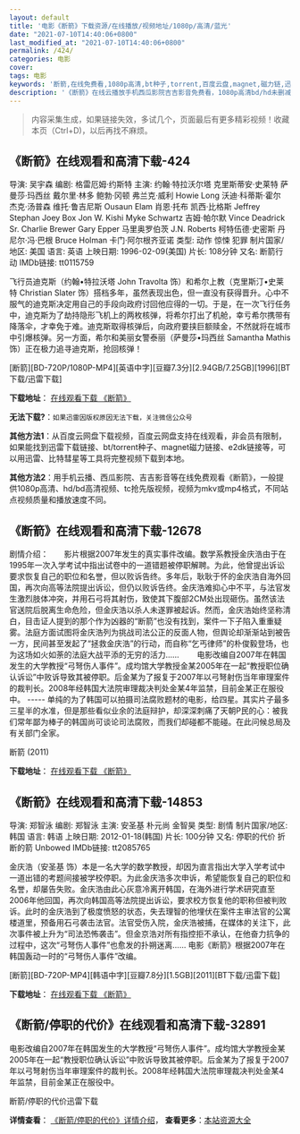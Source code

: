 ```yaml
---
layout: default
title: '电影《断箭》下载资源/在线播放/视频地址/1080p/高清/蓝光'
date: "2021-07-10T14:40:06+0800"
last_modified_at: "2021-07-10T14:40:06+0800"
permalink: /424/
categories: 电影
cover:
tags: 电影
keywords: '断箭,在线免费看,1080p高清,bt种子,torrent,百度云盘,magnet,磁力链,迅雷下载资源'
description: '《断箭》在线云播放手机西瓜影院吉吉影音免费看，1080p高清bd/hd未删减完整版和tc抢先枪版，mkv/mp4格式，附带bt/torrent种子、magnet/磁力链、百度云盘、网盘资源迅雷下载链接'
---
```


>内容采集生成，如果链接失效，多试几个，页面最后有更多精彩视频！收藏本页（Ctrl+D)，以后再找不麻烦。


## 《断箭》在线观看和高清下载-424

导演: 吴宇森 编剧: 格雷厄姆·约斯特 主演: 约翰·特拉沃尔塔 克里斯蒂安·史莱特 萨曼莎·玛西丝 戴尔里·林多 鲍勃·冈顿 弗兰克·威利 Howie Long 沃迪·科蒂斯·霍尔 杰克·汤普森 维托·鲁吉尼斯 Ousaun Elam 肖恩·托布 凯西·比格斯 Jeffrey Stephan Joey Box Jon W. Kishi Myke Schwartz 吉姆·帕尔默 Vince Deadrick Sr. Charlie Brewer Gary Epper 马里奥罗伯茨 J.N. Roberts 柯特伍德·史密斯 丹尼尔·冯·巴根 Bruce Holman 卡门·阿尔根齐亚诺 类型: 动作 惊悚 犯罪 制片国家/地区: 美国 语言: 英语 上映日期: 1996-02-09(美国) 片长: 108分钟 又名: 断箭行动 IMDb链接: tt0115759

飞行员迪克斯（约翰•特拉沃塔 John Travolta 饰）和希尔上教（克里斯汀•史莱特 Christian Slater 饰）搭档多年，虽然表现出色，但一直没有获得晋升。心中不服气的迪克斯决定用自己的手段向政府讨回他应得的一切。于是，在一次飞行任务中，迪克斯为了劫持隐形飞机上的两枚核弹，将希尔打出了机舱，幸亏希尔携带有降落伞，才幸免于难。迪克斯取得核弹后，向政府要挟巨额赎金，不然就将在城市中引爆核弹。另一方面，希尔和美丽女警泰丽（萨曼莎•玛西丝 Samantha Mathis 饰）正在极力追寻迪克斯，抢回核弹！


[断箭][BD-720P/1080P-MP4][英语中字][豆瓣7.3分][2.94GB/7.25GB][1996][BT下载/迅雷下载]

**下载地址**： [在线观看下载 《断箭》](https://www.btdx8.com/torrent/dj_1996.html) 


**无法下载?**：`如果迅雷因版权原因无法下载，关注微信公众号 `

**其他方法1**：从百度云网盘下载视频，百度云网盘支持在线观看，非会员有限制，如果能找到迅雷下载链接、bt/torrent种子、magnet磁力链接、e2dk链接等，可以用迅雷、比特彗星等工具将完整视频下载到本地。

**其他方法2**：用手机云播、西瓜影院、吉吉影音等在线免费观看《断箭》，一般提供1080p高清、hd/bd高清视频、tc抢先版视频，视频为mkv或mp4格式，不同站点视频质量和播放速度不同。


## 《断箭》在线观看和高清下载-12678

剧情介绍：　　影片根据2007年发生的真实事件改编。数学系教授金庆浩由于在1995年一次入学考试中指出试卷中的一道错题被停职解聘。为此，他曾提出诉讼要求恢复自己的职位和名誉，但以败诉告终。多年后，耿耿于怀的金庆浩自海外回国，再次向高等法院提出诉讼，但仍以败诉告终。金庆浩难抑心中不平，与法官发生激烈肢体冲突，并用石弓将其射伤，致使其下腹部2CM处出现砸伤。虽然该法官送院后脱离生命危险，但金庆浩以杀人未遂罪被起诉。然而，金庆浩始终坚称清白，目击证人提到的那个作为凶器的“断箭”也没有找到，案件一下子陷入重重疑雾。法庭方面试图将金庆浩列为挑战司法公正的反面人物，但舆论却渐渐站到被告一方，民间甚至发起了“拯救金庆浩”的行动，而自称“乞丐律师”的朴俊毅登场，也为这场如火如荼的法庭大战平添的无穷的活力…… 　　电影改编自2007年在韩国发生的大学教授“弓弩伤人事件”。成均馆大学教授金某2005年在一起“教授职位确认诉讼”中败诉导致其被停职。后金某为了报复于2007年以弓弩射伤当年审理案件的裁判长。2008年经韩国大法院审理裁决判处金某4年监禁，目前金某正在服役中。 ----- 单纯的为了韩国可以拍摄司法腐败题材的电影，给四星。其实片子最多三星半的水准，但是那些看似业余的法庭辩护，却深深刺痛了天朝P民的心：被我们常年鄙为棒子的韩国尚可谈论司法腐败，而我们却碰都不能碰。在此问候总局及有关部门全家。


断箭 (2011)

**下载地址**： [在线观看下载 《断箭》](https://www.btbtdy.me/btdy/dy6658.html) 


## 《断箭》在线观看和高清下载-14853

导演: 郑智泳 编剧: 郑智泳 主演: 安圣基 朴元尚 金智昊 类型: 剧情 制片国家/地区: 韩国 语言: 韩语 上映日期: 2012-01-18(韩国) 片长: 100分钟 又名: 停职的代价 折断的箭 Unbowed IMDb链接: tt2085765

金庆浩（安圣基 饰）本是一名大学的数学教授，却因为直言指出大学入学考试中一道出错的考题间接被学校停职。为此金庆浩多次申诉，希望能恢复自己的职位和名誉，却屡告失败。金庆浩由此心灰意冷离开韩国，在海外进行学术研究直至2006年他回国，再次向韩国高等法院提出诉讼，要求校方恢复他的职称但被判败诉。此时的金庆浩到了极度愤怒的状态，失去理智的他埋伏在案件主审法官的公寓楼道里，预备用石弓袭击法官。法官受伤入院，金庆浩被捕，在媒体的关注下，此次事件被上升为“司法恐怖袭击”。但金京浩对所有指控拒不承认，在他奋力抗争的过程中，这次“弓弩伤人事件”也愈发的扑朔迷离…… 电影《断箭》根据2007年在韩国轰动一时的“弓弩伤人事件”改编。


[断箭][BD-720P-MP4][韩语中字][豆瓣7.8分][1.5GB][2011][BT下载/迅雷下载]

**下载地址**： [在线观看下载 《断箭》](https://www.btdx8.com/torrent/unbowed_2012.html) 


## 《断箭/停职的代价》在线观看和高清下载-32891

电影改编自2007年在韩国发生的大学教授&ldquo;弓弩伤人事件”。成均馆大学教授金某2005年在一起&ldquo;教授职位确认诉讼”中败诉导致其被停职。后金某为了报复于2007年以弓弩射伤当年审理案件的裁判长。2008年经韩国大法院审理裁决判处金某4年监禁，目前金某正在服役中。


断箭/停职的代价迅雷下载

**详情查看**： [《断箭/停职的代价》详情介绍](/movie/32891/)， **查看更多**：[本站资源大全](/movie/t/all/)


